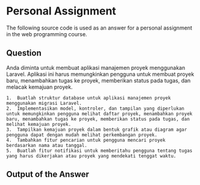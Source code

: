 # Personal Assignment

The following source code is used as an answer for a personal assignment in the web programming course.

## Question
Anda diminta untuk membuat aplikasi manajemen proyek menggunakan Laravel. Aplikasi ini harus memungkinkan pengguna untuk membuat proyek baru, menambahkan tugas ke proyek, memberikan status pada tugas, dan melacak kemajuan proyek.
```
1.	Buatlah struktur database untuk aplikasi manajemen proyek menggunakan migrasi Laravel.
2.	Implementasikan model, kontroler, dan tampilan yang diperlukan untuk memungkinkan pengguna melihat daftar proyek, menambahkan proyek baru, menambahkan tugas ke proyek, memberikan status pada tugas, dan melihat kemajuan proyek.
3.	Tampilkan kemajuan proyek dalam bentuk grafik atau diagram agar pengguna dapat dengan mudah melihat perkembangan proyek.
4.	Tambahkan fitur pencarian untuk pengguna mencari proyek berdasarkan nama atau tanggal.
5.	Buatlah fitur notifikasi untuk memberitahu pengguna tentang tugas yang harus dikerjakan atau proyek yang mendekati tenggat waktu.
```

## Output of the Answer 